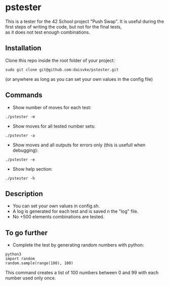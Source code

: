 # pstester
This is a tester for the 42 School project "Push Swap".
It is useful during the first steps of writing the code, but not for the final tests,<br />
as it does not test enough combinations.

## Installation
Clone this repo inside the root folder of your project:
```
sudo git clone git@github.com:daisvke/pstester.git
```
(or anywhere as long as you can set your own values in the config file)

## Commands
* Show number of moves for each test:
```
./pstester -m
```
* Show moves for all tested number sets:
```
./pstester -a
```
* Show moves and all outputs for errors only
(this is usefull when debugging):
```
./pstester -e
```
* Show help section:
```
./pstester -h
```

## Description
* You can set your own values in config.sh.
* A log is generated for each test and is saved n the "log" file.
* No +500 elements combinations are tested.

## To go further
* Complete the test by generating random numbers with python:
```
python3
import random
random.sample(range(100), 100)
```
This command creates a list of 100 numbers between 0 and 99 with each number used only once.
